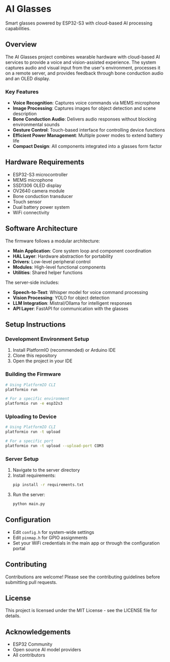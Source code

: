 # AI Glasses

Smart glasses powered by ESP32-S3 with cloud-based AI processing capabilities.

## Overview

The AI Glasses project combines wearable hardware with cloud-based AI services to provide a voice and vision-assisted experience. The system captures audio and visual input from the user's environment, processes it on a remote server, and provides feedback through bone conduction audio and an OLED display.

### Key Features

- **Voice Recognition**: Captures voice commands via MEMS microphone
- **Image Processing**: Captures images for object detection and scene description
- **Bone Conduction Audio**: Delivers audio responses without blocking environmental sounds
- **Gesture Control**: Touch-based interface for controlling device functions
- **Efficient Power Management**: Multiple power modes to extend battery life
- **Compact Design**: All components integrated into a glasses form factor

## Hardware Requirements

- ESP32-S3 microcontroller
- MEMS microphone
- SSD1306 OLED display
- OV2640 camera module
- Bone conduction transducer
- Touch sensor
- Dual battery power system
- WiFi connectivity

## Software Architecture

The firmware follows a modular architecture:

- **Main Application**: Core system loop and component coordination
- **HAL Layer**: Hardware abstraction for portability
- **Drivers**: Low-level peripheral control
- **Modules**: High-level functional components
- **Utilities**: Shared helper functions

The server-side includes:

- **Speech-to-Text**: Whisper model for voice command processing
- **Vision Processing**: YOLO for object detection
- **LLM Integration**: Mistral/Ollama for intelligent responses
- **API Layer**: FastAPI for communication with the glasses

## Setup Instructions

### Development Environment Setup

1. Install PlatformIO (recommended) or Arduino IDE
2. Clone this repository
3. Open the project in your IDE

### Building the Firmware

```bash
# Using PlatformIO CLI
platformio run

# For a specific environment
platformio run -e esp32s3
```

### Uploading to Device

```bash
# Using PlatformIO CLI
platformio run -t upload

# For a specific port
platformio run -t upload --upload-port COM3
```

### Server Setup

1. Navigate to the server directory
2. Install requirements:
   ```bash
   pip install -r requirements.txt
   ```
3. Run the server:
   ```bash
   python main.py
   ```

## Configuration

- Edit `config.h` for system-wide settings
- Edit `pinmap.h` for GPIO assignments
- Set your WiFi credentials in the main app or through the configuration portal

## Contributing

Contributions are welcome! Please see the contributing guidelines before submitting pull requests.

## License

This project is licensed under the MIT License - see the LICENSE file for details.

## Acknowledgements

- ESP32 Community
- Open source AI model providers
- All contributors 